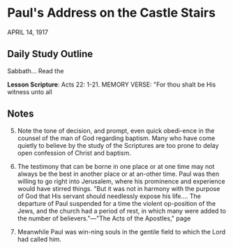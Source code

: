 # Paul's Address on the Castle Stairs
APRIL 14, 1917

## Daily Study Outline

Sabbath... Read the

**Lesson Scripture**: Acts 22: 1-21. MEMORY VERSE: "For thou shalt be His witness unto all

## Notes

5. Note the tone of decision, and prompt, even quick obedi-ence in the counsel of the man of God regarding baptism. Many who have come quietly to believe by the study of the Scriptures are too prone to delay open confession of Christ and baptism.

6. The testimony that can be borne in one place or at one time may not always be the best in another place or at an-other time. Paul was then willing to go right into Jerusalem, where his prominence and experience would have stirred things. "But it was not in harmony with the purpose of God that His servant should needlessly expose his life.... The departure of Paul suspended for a time the violent op-position of the Jews, and the church had a period of rest, in which many were added to the number of believers."—"The Acts of the Apostles," page

130. Meanwhile Paul was win-ning souls in the gentile field to which the Lord had called him.

